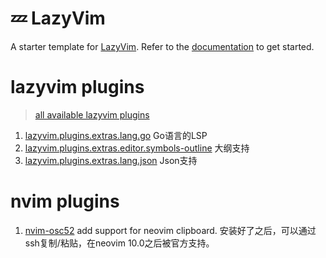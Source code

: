 # 💤 LazyVim

A starter template for [LazyVim](https://github.com/LazyVim/LazyVim).
Refer to the [documentation](https://lazyvim.github.io/installation) to get started.

# lazyvim plugins

> [all available lazyvim plugins](https://www.lazyvim.org/plugins)

1. [lazyvim.plugins.extras.lang.go](https://www.lazyvim.org/extras/lang/go) Go语言的LSP
2. [lazyvim.plugins.extras.editor.symbols-outline](https://www.lazyvim.org/extras/editor/symbols-outline) 大纲支持
3. [lazyvim.plugins.extras.lang.json](https://www.lazyvim.org/extras/lang/json) Json支持

# nvim plugins

1. [nvim-osc52](https://github.com/ojroques/nvim-osc52) add support for neovim clipboard. 安装好了之后，可以通过ssh复制/粘贴，在neovim 10.0之后被官方支持。

